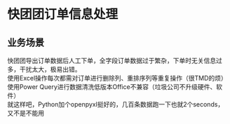 # 快团团订单信息处理
## 业务场景
快团团导出订单数据后人工下单，全字段订单数据过于繁杂，下单时无关信息过多，干扰太大，极易出错。  
使用Excel操作每次都需对订单进行删除列、重排序列等重复操作（很TMD的烦）  
使用Power Query进行数据清洗低版本Office不兼容（垃圾公司不升级硬件、软件）  
就这样吧，Python加个openpyxl挺好的，几百条数据跑一下也就2个seconds，又不是不能用
